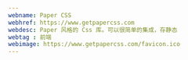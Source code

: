 ```yaml
---
webname: Paper CSS
webhref: https://www.getpapercss.com
webdesc: Paper 风格的 Css 库。可以很简单的集成，存静态
webtag : 前端
webimage: https://www.getpapercss.com/favicon.ico
---
```


